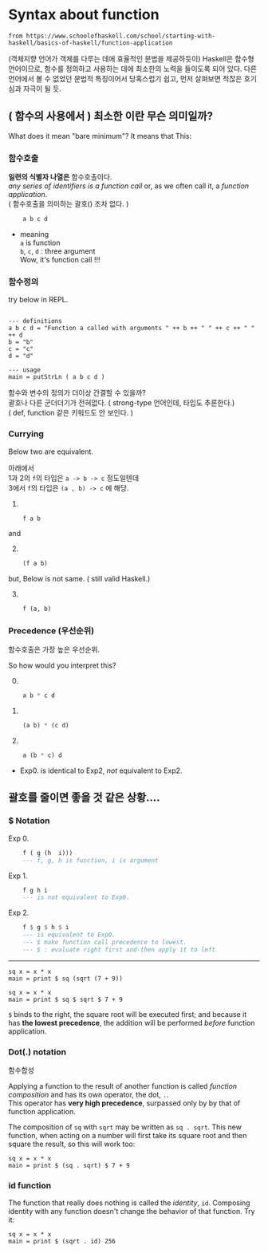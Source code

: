 # Syntax about function

`from https://www.schoolofhaskell.com/school/starting-with-haskell/basics-of-haskell/function-application`

(객체지향 언어가 객체를 다루는 데에 효율적인 문법을 제공하듯이)
Haskell은 함수형 언어이므로, 함수를 정의하고 사용하는 데에 최소한의 노력을 들이도록 되어 있다.
다른 언어에서 볼 수 없었던 문법적 특징이어서 당혹스럽기 쉽고, 먼저 살펴보면 적잖은 호기심과 자극이 될 듯.

## ( 함수의 사용에서 ) **최소한** 이란 무슨 의미일까?

What does it mean "bare minimum"? It means that This:

### 함수호출

**일련의 식별자 나열은** 함수호촐이다.  
_any series of identifiers is a function call_ or, as we often call it, a _function application_.  
( 함수호출을 의미하는 괄호() 조차 없다. )

```haskell
    a b c d
```

- meaning  
   `a` is function  
   `b`, `c`, `d` : three argument  
   Wow, it's function call !!!

### 함수정의

try below in REPL.

```active haskell

--- definitions
a b c d = "Function a called with arguments " ++ b ++ " " ++ c ++ " " ++ d
b = "b"
c = "c"
d = "d"

--- usage
main = putStrLn ( a b c d )

```

함수와 변수의 정의가 더이상 간결할 수 있을까?  
괄호나 다른 군더더기가 전혀없다. ( strong-type 언어인데, 타입도 추론한다.)  
( def, function 같은 키워드도 안 보인다. )

### Currying

Below two are equivalent.

아래에서  
1과 2의 `f`의 타입은 `a -> b -> c` 정도일텐데  
 3에서 `f`의 타입은 `(a , b) -> c` 에 해당.

1.

```haskell
    f a b
```

and

2.

```haskell
    (f a b)
```

but, Below is not same. ( still valid Haskell.)

3.

```haskell
    f (a, b)
```

### Precedence (우선순위)

함수호출은 가장 높은 우선순위.

So how would you interpret this?

0.

```haskell
    a b * c d
```

1.

```haskell
    (a b) * (c d)
```

2.

```haskell
    a (b * c) d
```

- Exp0. is identical to Exp2, _not_ equivalent to Exp2.

## 괄호를 줄이면 좋을 것 같은 상황....

### $ Notation

Exp 0.

```haskell
    f ( g (h  i)))
    --- f, g, h is function, i is argument
```

Exp 1.

```haskell
    f g h i
    --- is not equivalent to Exp0.
```

Exp 2.

```haskell
    f $ g $ h $ i
    --- is equivalent to Exp0.
    --- $ make function call precedence to lowest.
    --- $ : evaluate right first and-then apply it to left
```

---

```active haskell
sq x = x * x
main = print $ sq (sqrt (7 + 9))
```

```active haskell
sq x = x * x
main = print $ sq $ sqrt $ 7 + 9
```

`$` binds to the right, the square root will be executed first; and because it has **the lowest precedence**, the addition will be performed _before_ function application.

### Dot(.) notation

함수합성

Applying a function to the result of another function is called _function composition_ and has its own operator, the dot, `.`.  
This operator has **very high precedence**, surpassed only by by that of function application.

The composition of `sq` with `sqrt` may be written as `sq . sqrt`. This new function, when acting on a number will first take its square root and then square the result, so this will work too:

```active haskell
sq x = x * x
main = print $ (sq . sqrt) $ 7 + 9
```

### id function

The function that really does nothing is called the _identity_, `id`. Composing identity with any function doesn't change the behavior of that function. Try it:

```active haskell
sq x = x * x
main = print $ (sqrt . id) 256
```
